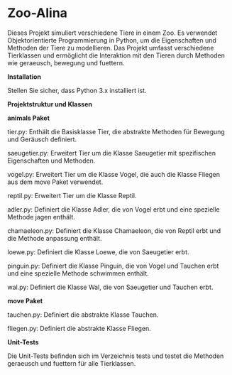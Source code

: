 # Zoo-Alina

Dieses Projekt simuliert verschiedene Tiere in einem Zoo. 
Es verwendet Objektorientierte Programmierung in Python, um die Eigenschaften und Methoden der Tiere zu modellieren. 
Das Projekt umfasst verschiedene Tierklassen und ermöglicht die Interaktion mit den Tieren durch Methoden wie geraeusch, bewegung und fuettern.


**Installation**

Stellen Sie sicher, dass Python 3.x installiert ist. 



**Projektstruktur und Klassen**

**animals Paket**

tier.py: Enthält die Basisklasse Tier, die abstrakte Methoden für Bewegung und Geräusch definiert.

saeugetier.py: Erweitert Tier um die Klasse Saeugetier mit spezifischen Eigenschaften und Methoden.

vogel.py: Erweitert Tier um die Klasse Vogel, die auch die Klasse Fliegen aus dem move Paket verwendet.


reptil.py: Erweitert Tier um die Klasse Reptil.

adler.py: Definiert die Klasse Adler, die von Vogel erbt und eine spezielle Methode jagen enthält.

chamaeleon.py: Definiert die Klasse Chamaeleon, die von Reptil erbt und die Methode anpassung enthält.

loewe.py: Definiert die Klasse Loewe, die von Saeugetier erbt.

pinguin.py: Definiert die Klasse Pinguin, die von Vogel und Tauchen erbt und eine spezielle Methode schwimmen enthält.

wal.py: Definiert die Klasse Wal, die von Saeugetier und Tauchen erbt.



**move Paket**

tauchen.py: Definiert die abstrakte Klasse Tauchen.

fliegen.py: Definiert die abstrakte Klasse Fliegen.



**Unit-Tests**

Die Unit-Tests befinden sich im Verzeichnis tests und testet die Methoden geraeusch und fuettern für alle Tierklassen.

